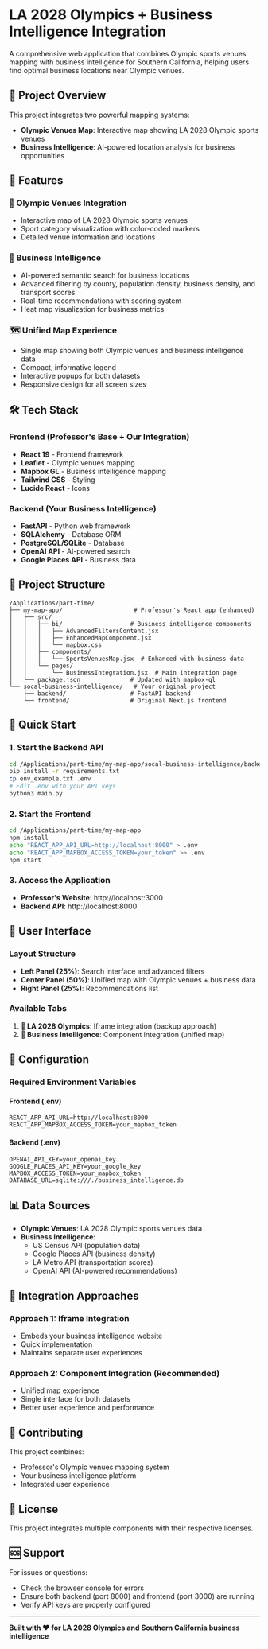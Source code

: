 # LA 2028 Olympics + Business Intelligence Integration

A comprehensive web application that combines Olympic sports venues mapping with business intelligence for Southern California, helping users find optimal business locations near Olympic venues.

## 🎯 Project Overview

This project integrates two powerful mapping systems:
- **Olympic Venues Map**: Interactive map showing LA 2028 Olympic sports venues
- **Business Intelligence**: AI-powered location analysis for business opportunities

## 🚀 Features

### 🏅 Olympic Venues Integration
- Interactive map of LA 2028 Olympic sports venues
- Sport category visualization with color-coded markers
- Detailed venue information and locations

### 🏢 Business Intelligence
- AI-powered semantic search for business locations
- Advanced filtering by county, population density, business density, and transport scores
- Real-time recommendations with scoring system
- Heat map visualization for business metrics

### 🗺️ Unified Map Experience
- Single map showing both Olympic venues and business intelligence data
- Compact, informative legend
- Interactive popups for both datasets
- Responsive design for all screen sizes

## 🛠️ Tech Stack

### Frontend (Professor's Base + Our Integration)
- **React 19** - Frontend framework
- **Leaflet** - Olympic venues mapping
- **Mapbox GL** - Business intelligence mapping
- **Tailwind CSS** - Styling
- **Lucide React** - Icons

### Backend (Your Business Intelligence)
- **FastAPI** - Python web framework
- **SQLAlchemy** - Database ORM
- **PostgreSQL/SQLite** - Database
- **OpenAI API** - AI-powered search
- **Google Places API** - Business data

## 📁 Project Structure

```
/Applications/part-time/
├── my-map-app/                    # Professor's React app (enhanced)
│   ├── src/
│   │   ├── bi/                   # Business intelligence components
│   │   │   ├── AdvancedFiltersContent.jsx
│   │   │   ├── EnhancedMapComponent.jsx
│   │   │   └── mapbox.css
│   │   ├── components/
│   │   │   └── SportsVenuesMap.jsx  # Enhanced with business data
│   │   └── pages/
│   │       └── BusinessIntegration.jsx  # Main integration page
│   └── package.json              # Updated with mapbox-gl
└── socal-business-intelligence/   # Your original project
    ├── backend/                  # FastAPI backend
    └── frontend/                 # Original Next.js frontend
```

## 🚀 Quick Start

### 1. Start the Backend API
```bash
cd /Applications/part-time/my-map-app/socal-business-intelligence/backend
pip install -r requirements.txt
cp env_example.txt .env
# Edit .env with your API keys
python3 main.py
```

### 2. Start the Frontend
```bash
cd /Applications/part-time/my-map-app
npm install
echo "REACT_APP_API_URL=http://localhost:8000" > .env
echo "REACT_APP_MAPBOX_ACCESS_TOKEN=your_token" >> .env
npm start
```

### 3. Access the Application
- **Professor's Website**: http://localhost:3000
- **Backend API**: http://localhost:8000

## 🎨 User Interface

### Layout Structure
- **Left Panel (25%)**: Search interface and advanced filters
- **Center Panel (50%)**: Unified map with Olympic venues + business data
- **Right Panel (25%)**: Recommendations list

### Available Tabs
1. **🏅 LA 2028 Olympics**: Iframe integration (backup approach)
2. **🏢 Business Intelligence**: Component integration (unified map)

## 🔧 Configuration

### Required Environment Variables

#### Frontend (.env)
```
REACT_APP_API_URL=http://localhost:8000
REACT_APP_MAPBOX_ACCESS_TOKEN=your_mapbox_token
```

#### Backend (.env)
```
OPENAI_API_KEY=your_openai_key
GOOGLE_PLACES_API_KEY=your_google_key
MAPBOX_ACCESS_TOKEN=your_mapbox_token
DATABASE_URL=sqlite:///./business_intelligence.db
```

## 📊 Data Sources

- **Olympic Venues**: LA 2028 Olympic sports venues data
- **Business Intelligence**: 
  - US Census API (population data)
  - Google Places API (business density)
  - LA Metro API (transportation scores)
  - OpenAI API (AI-powered recommendations)

## 🎯 Integration Approaches

### Approach 1: Iframe Integration
- Embeds your business intelligence website
- Quick implementation
- Maintains separate user experiences

### Approach 2: Component Integration (Recommended)
- Unified map experience
- Single interface for both datasets
- Better user experience and performance

## 🤝 Contributing

This project combines:
- Professor's Olympic venues mapping system
- Your business intelligence platform
- Integrated user experience

## 📝 License

This project integrates multiple components with their respective licenses.

## 🆘 Support

For issues or questions:
- Check the browser console for errors
- Ensure both backend (port 8000) and frontend (port 3000) are running
- Verify API keys are properly configured

---

**Built with ❤️ for LA 2028 Olympics and Southern California business intelligence**
